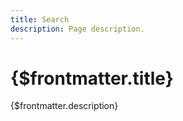 ```yaml
---
title: Search
description: Page description.
---
```


# {$frontmatter.title}

{$frontmatter.description}
